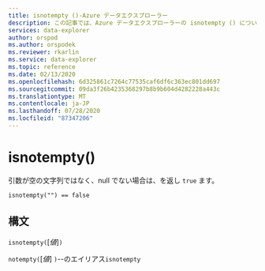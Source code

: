 ```yaml
---
title: isnotempty ()-Azure データエクスプローラー
description: この記事では、Azure データエクスプローラーの isnotempty () について説明します。
services: data-explorer
author: orspod
ms.author: orspodek
ms.reviewer: rkarlin
ms.service: data-explorer
ms.topic: reference
ms.date: 02/13/2020
ms.openlocfilehash: 6d325861c7264c77535caf6df6c363ec801dd697
ms.sourcegitcommit: 09da3f26b4235368297b8b9b604d4282228a443c
ms.translationtype: MT
ms.contentlocale: ja-JP
ms.lasthandoff: 07/28/2020
ms.locfileid: "87347206"
---
```

# <a name="isnotempty"></a>isnotempty()

引数が空の文字列ではなく、null でない場合は、を返し `true` ます。

```kusto
isnotempty("") == false
```

## <a name="syntax"></a>構文

`isnotempty(`[*値*]`)`

`notempty(`[*値*] `)`--のエイリアス`isnotempty`

